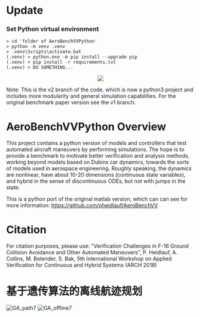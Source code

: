 ﻿# Update

### Set Python virtual environment

```
> cd 'folder of AeroBenchVVPython'
> python -m venv .venv
> .venv\Scripts\activate.bat
(.venv) > python.exe -m pip install --upgrade pip
(.venv) > pip install -r requirements.txt
(.venv) > DO SOMETHING...
```


<p align="center"> <img src="anim3d.gif"/> </p>

Note: This is the v2 branch of the code, which is now a python3 project and includes more modularity and general simulation capabilities. For the original benchmark paper version see the v1 branch.

# AeroBenchVVPython Overview
This project contains a python version of models and controllers that test automated aircraft maneuvers by performing simulations. The hope is to provide a benchmark to motivate better verification and analysis methods, working beyond models based on Dubins car dynamics, towards the sorts of models used in aerospace engineering. Roughly speaking, the dynamics are nonlinear, have about 10-20 dimensions (continuous state variables), and hybrid in the sense of discontinuous ODEs, but not with jumps in the state. 

This is a python port of the original matlab version, which can can see for
more information: https://github.com/pheidlauf/AeroBenchVV

# Citation

For citation purposes, please use: "Verification Challenges in F-16 Ground Collision Avoidance and Other Automated Maneuvers", P. Heidlauf, A. Collins, M. Bolender, S. Bak, 5th International Workshop on Applied Verification for Continuous and Hybrid Systems (ARCH 2018)

# 基于遗传算法的离线航迹规划

![GA_path7](https://user-images.githubusercontent.com/68150454/211138603-c6683e96-47dd-439f-a485-28b67012d704.jpg)
![GA_offline7](https://user-images.githubusercontent.com/68150454/211138644-b32cd47f-8259-44fa-af7d-b7ecc3ecf487.gif)

